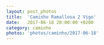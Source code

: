 ```yaml
---
layout: post_photos
title:  'Caminho Ramallosa 2 Vigo'
date:   2017-06-18 20:00:00 +0200
category: caminho
photos: 'photos/caminho/2017-06-18'
---
```


